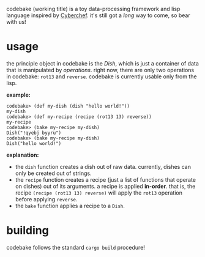 codebake (working title) is a toy data-processing framework and lisp language inspired by [Cyberchef](https://gchq.github.io/CyberChef/). it's still got a *long* way to come, so bear with us!

# usage
the principle object in codebake is the *Dish*, which is just a container of data that is manipulated by *operations*. right now, there are only two operations in codebake: `rot13` and `reverse`. codebake is currently usable only from the lisp.

**example:**
```
codebake> (def my-dish (dish "hello world!"))
my-dish
codebake> (def my-recipe (recipe (rot13 13) reverse))
my-recipe
codebake> (bake my-recipe my-dish)
Dish("!qyebj byyru")
codebake> (bake my-recipe my-dish)
Dish("hello world!")
```

**explanation:**
* the `dish` function creates a dish out of raw data. currently, dishes can only be created out of strings.
* the `recipe` function creates a recipe (just a list of functions that operate on dishes) out of its arguments. a recipe is applied **in-order**. that is, the recipe `(recipe (rot13 13) reverse)` will apply the `rot13` operation before applying `reverse`.
* the `bake` function applies a recipe to a `Dish`.

# building
codebake follows the standard `cargo build` procedure!
